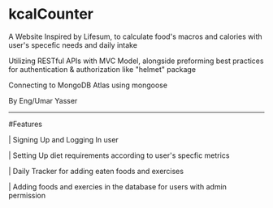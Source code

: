 # kcalCounter
A Website Inspired by Lifesum, to calculate food's macros and calories with user's specefic needs and daily intake 

Utilizing RESTful APIs with MVC Model, alongside preforming best practices for authentication & authorization like "helmet" package

Connecting to MongoDB Atlas using mongoose 

By Eng/Umar Yasser 

-----------
#Features

| Signing Up and Logging In user

| Setting Up diet requirements according to user's specfic metrics

| Daily Tracker for adding eaten foods and exercises 

| Adding foods and exercies in the database for users with admin permission
